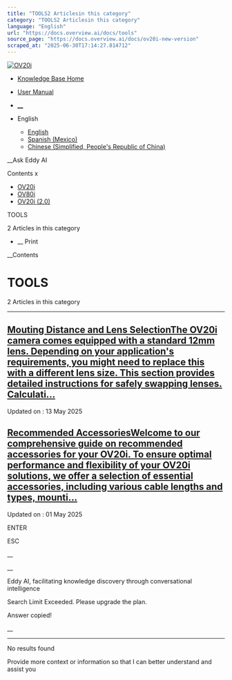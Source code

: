 ```yaml
---
title: "TOOLS2 Articlesin this category"
category: "TOOLS2 Articlesin this category"
language: "English"
url: "https://docs.overview.ai/docs/tools"
source_page: "https://docs.overview.ai/docs/ov20i-new-version"
scraped_at: "2025-06-30T17:14:27.814712"
---
```


[ ![OV20i](https://cdn.document360.io/logo/863daf20-40fe-49e9-9c91-e3c6cfba55d1/2e22ebf07a24460d8065cff0cb46d3d4-OverviewLogo.png) ](https://www.overview.ai)

  * [Knowledge Base Home](https://docs.overview.ai)
  * [User Manual](https://docs.overview.ai/docs)



  * [ __](/v1/en)
  * English

    * [ English ](/docs/en/tools "en")
    * [ Spanish \(Mexico\) ](/docs/es-mx/tools "es-mx")
    * [ Chinese \(Simplified, People's Republic of China\) ](/docs/zh-cn/tools "zh-cn")




__Ask Eddy AI

Contents x

  * [ OV20i  ](start-here)
  * [ OV80i  ](start-here-1)
  * [ OV20i \(2.0\)  ](faq)



TOOLS

2 Articles  in this category




  *  __ Print




 __Contents

# TOOLS

2 Articles  in this category

* * *

## [Mouting Distance and Lens SelectionThe OV20i camera comes equipped with a standard 12mm lens. Depending on your application's requirements, you might need to replace this with a different lens size. This section provides detailed instructions for safely swapping lenses. Calculati...](/docs/lens-selection)

Updated on : 13 May 2025

## [Recommended AccessoriesWelcome to our comprehensive guide on recommended accessories for your OV20i. To ensure optimal performance and flexibility of your OV20i solutions, we offer a selection of essential accessories, including various cable lengths and types, mounti...](/docs/recommended-accessories-2)

Updated on : 01 May 2025

ENTER

ESC

 __

__

Eddy AI, facilitating knowledge discovery through conversational intelligence

Search Limit Exceeded. Please upgrade the plan.

Answer copied\!

__

__ __

No results found

Provide more context or information so that I can better understand and assist you
